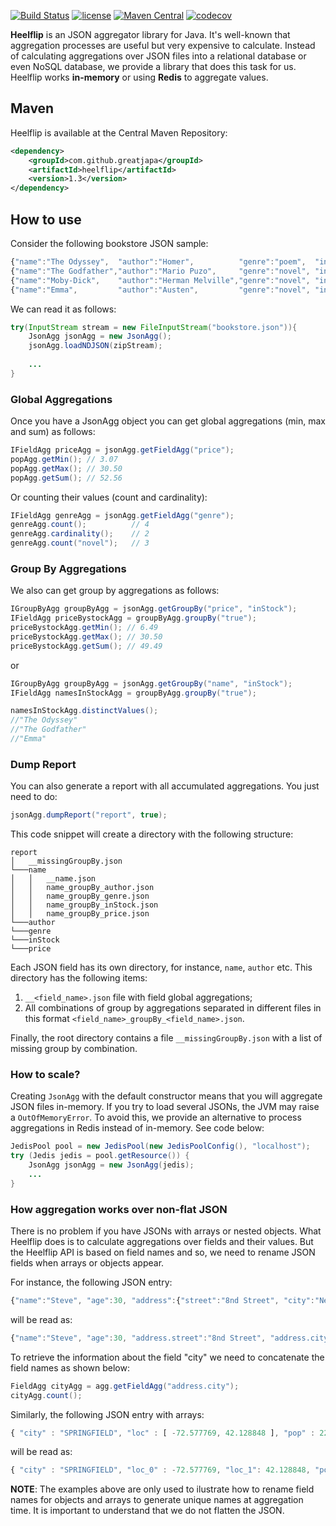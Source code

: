 [![Build Status](https://travis-ci.org/greatjapa/heelflip.svg?branch=master)](https://travis-ci.org/greatjapa/heelflip)
[![license](https://img.shields.io/github/license/mashape/apistatus.svg?maxAge=2592000)](https://github.com/greatjapa/heelflip/blob/master/LICENCE)
[![Maven Central](https://maven-badges.herokuapp.com/maven-central/com.github.greatjapa/heelflip/badge.svg)](https://maven-badges.herokuapp.com/maven-central/com.github.greatjapa/heelflip)
[![codecov](https://codecov.io/gh/greatjapa/heelflip/branch/master/graph/badge.svg)](https://codecov.io/gh/greatjapa/heelflip)

**Heelflip** is an JSON aggregator library for Java. It's well-known that aggregation processes are useful but very expensive to calculate. Instead of calculating aggregations over JSON files into a relational database or even NoSQL database, we provide a library that does this task for us. Heelflip works **in-memory** or using **Redis** to aggregate values.

## Maven
Heelflip is available at the Central Maven Repository:

```xml
<dependency>
    <groupId>com.github.greatjapa</groupId>
    <artifactId>heelflip</artifactId>
    <version>1.3</version>
</dependency>
```

## How to use
Consider the following bookstore JSON sample:
```javascript
{"name":"The Odyssey",  "author":"Homer",          "genre":"poem",  "inStock":true, "price":12.50}
{"name":"The Godfather","author":"Mario Puzo",     "genre":"novel", "inStock":true, "price":6.49 }
{"name":"Moby-Dick",    "author":"Herman Melville","genre":"novel", "inStock":false,"price":3.07 }
{"name":"Emma",         "author":"Austen",         "genre":"novel", "inStock":true, "price":30.50}
```
We can read it as follows:
```java
try(InputStream stream = new FileInputStream("bookstore.json")){
    JsonAgg jsonAgg = new JsonAgg();
    jsonAgg.loadNDJSON(zipStream);
    
    ...
}
```
### Global Aggregations

Once you have a JsonAgg object you can get global aggregations (min, max and sum) as follows:
```java
IFieldAgg priceAgg = jsonAgg.getFieldAgg("price");
popAgg.getMin(); // 3.07
popAgg.getMax(); // 30.50
popAgg.getSum(); // 52.56
```
Or counting their values (count and cardinality):
```java
IFieldAgg genreAgg = jsonAgg.getFieldAgg("genre");
genreAgg.count();          // 4
genreAgg.cardinality();    // 2
genreAgg.count("novel");   // 3
```
### Group By Aggregations

We also can get group by aggregations as follows:
```java
IGroupByAgg groupByAgg = jsonAgg.getGroupBy("price", "inStock");
IFieldAgg priceBystockAgg = groupByAgg.groupBy("true");
priceBystockAgg.getMin(); // 6.49
priceBystockAgg.getMax(); // 30.50
priceBystockAgg.getSum(); // 49.49
```
or
```java
IGroupByAgg groupByAgg = jsonAgg.getGroupBy("name", "inStock");
IFieldAgg namesInStockAgg = groupByAgg.groupBy("true");

namesInStockAgg.distinctValues(); 
//"The Odyssey"
//"The Godfather"
//"Emma"
```
### Dump Report
You can also generate a report with all accumulated aggregations. You just need to do:
```java
jsonAgg.dumpReport("report", true);
```
This code snippet will create a directory with the following structure:
```
report
│   __missingGroupBy.json
└───name
│   │   __name.json
│   │   name_groupBy_author.json
│   │   name_groupBy_genre.json
│   │   name_groupBy_inStock.json
│   │   name_groupBy_price.json
└───author
└───genre
└───inStock
└───price
```
Each JSON field has its own directory, for instance, `name`, `author` etc. This directory has the following items:
1. `__<field_name>.json` file with field global aggregations;
2. All combinations of group by aggregations separated in different files in this format `<field_name>_groupBy_<field_name>.json`.

Finally, the root directory contains a file `__missingGroupBy.json` with a list of missing group by combination.

### How to scale?
Creating `JsonAgg` with the default constructor means that you will aggregate JSON files in-memory. If you try to load several JSONs, the JVM may raise a `OutOfMemoryError`. To avoid this, we provide an alternative to process aggregations in Redis instead of in-memory. See code below:

```java
JedisPool pool = new JedisPool(new JedisPoolConfig(), "localhost");
try (Jedis jedis = pool.getResource()) {
    JsonAgg jsonAgg = new JsonAgg(jedis);
    ...
}
```

### How aggregation works over non-flat JSON
There is no problem if you have JSONs with arrays or nested objects. What Heelflip does is to calculate aggregations over fields and their values. But the Heelflip API is based on field names and so, we need to rename JSON fields when arrays or objects appear.

For instance, the following JSON entry:
```javascript
{"name":"Steve", "age":30, "address":{"street":"8nd Street", "city":"New York"}}
```
will be read as:
```javascript
{"name":"Steve", "age":30, "address.street":"8nd Street", "address.city":"New York"}}
```
To retrieve the information about the field "city" we need to concatenate the field names as shown below:
```java
FieldAgg cityAgg = agg.getFieldAgg("address.city");
cityAgg.count();
```

Similarly, the following JSON entry with arrays:
```javascript
{ "city" : "SPRINGFIELD", "loc" : [ -72.577769, 42.128848 ], "pop" : 22115}
```
will be read as:
```javascript
{ "city" : "SPRINGFIELD", "loc_0" : -72.577769, "loc_1": 42.128848, "pop" : 22115}
```

**NOTE**: The examples above are only used to ilustrate how to rename field names for objects and arrays to generate unique names at aggregation time. It is important to understand that we do not flatten the JSON.
